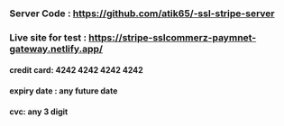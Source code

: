 ### Server Code : https://github.com/atik65/-ssl-stripe-server
### Live site for test : https://stripe-sslcommerz-paymnet-gateway.netlify.app/

####  credit card: 4242 4242 4242 4242
####  expiry date : any future date
 #### cvc: any 3 digit 
